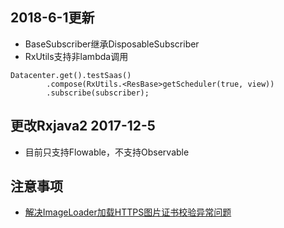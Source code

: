 ## 2018-6-1更新
* BaseSubscriber继承DisposableSubscriber
* RxUtils支持非lambda调用
````
Datacenter.get().testSaas()
        .compose(RxUtils.<ResBase>getScheduler(true, view))
        .subscribe(subscriber);
````

## 更改Rxjava2 2017-12-5
* 目前只支持Flowable，不支持Observable

## 注意事项
* [解决ImageLoader加载HTTPS图片证书校验异常问题](http://www.cnblogs.com/csdnLion2016/p/5720590.html)
